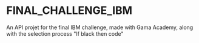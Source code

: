 # FINAL_CHALLENGE_IBM
An API projet for the final IBM challenge, made with Gama Academy, along with the selection process "If black then code"
